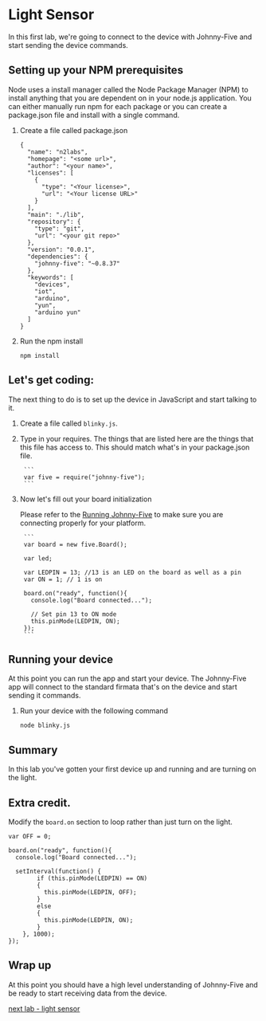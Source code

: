 # Light Sensor

In this first lab, we're going to connect to the device with Johnny-Five and start sending the device commands.

## Setting up your NPM prerequisites 

Node uses a install manager called the Node Package Manager (NPM) to install anything that you are dependent on in your node.js application. You can either manually run npm for each package or you can create a package.json file and install with a single command. 

1. Create a file called package.json
    
    ```
    {
      "name": "n2labs",
      "homepage": "<some url>",
      "author": "<your name>",
      "licenses": [
        {
          "type": "<Your license>",
          "url": "<Your license URL>"
        }
      ],
      "main": "./lib",
      "repository": {
        "type": "git",
        "url": "<your git repo>"
      },
      "version": "0.0.1",
      "dependencies": {
        "johnny-five": "~0.8.37"
      },
      "keywords": [
        "devices",
        "iot",
        "arduino",
        "yun",
        "arduino yun"
      ]
    }
    ```

2. Run the npm install 

    `npm install`

## Let's get coding:

The next thing to do is to set up the device in JavaScript and start talking to it. 

1. Create a file called `blinky.js`. 
2. Type in your requires. The things that are listed here are the things that this file has access to. This should match what's in your package.json file. 

        ```
        var five = require("johnny-five");
        ```

3. Now let's fill out your board initialization

    Please refer to the [Running Johnny-Five](./runningjohnnyfive.md) to make sure you are connecting properly for your platform.  

        ```
        var board = new five.Board();

        var led;

        var LEDPIN = 13; //13 is an LED on the board as well as a pin
        var ON = 1; // 1 is on

        board.on("ready", function(){
          console.log("Board connected...");

          // Set pin 13 to ON mode
          this.pinMode(LEDPIN, ON);
        });
        ```
    
## Running your device

At this point you can run the app and start your device. The Johnny-Five app will connect to the standard firmata that's on the device and start sending it commands. 

1. Run your device with the following command 

    `node blinky.js`

## Summary

In this lab you've gotten your first device up and running and are turning on the light. 

## Extra credit. 

Modify the `board.on` section to loop rather than just turn on the light. 

```
var OFF = 0;

board.on("ready", function(){
  console.log("Board connected...");

  setInterval(function() {
        if (this.pinMode(LEDPIN) == ON)
        {
          this.pinMode(LEDPIN, OFF);
        }
        else
        {
          this.pinMode(LEDPIN, ON);
        }
    }, 1000);
});
```

## Wrap up

At this point you should have a high level understanding of Johnny-Five and be ready to start receiving data from the device. 

[next lab - light sensor](./lightsensor.md)
